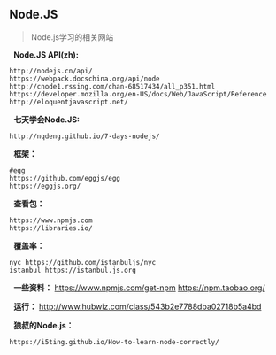 ## Node.JS

> Node.js学习的相关网站

&nbsp;&nbsp;**Node.JS API(zh):**

```
http://nodejs.cn/api/
https://webpack.docschina.org/api/node
http://cnode1.rssing.com/chan-68517434/all_p351.html
https://developer.mozilla.org/en-US/docs/Web/JavaScript/Reference
http://eloquentjavascript.net/

```

&nbsp;&nbsp;**七天学会Node.JS:**

```
http://nqdeng.github.io/7-days-nodejs/
```

&nbsp;&nbsp;**框架：**

```
#egg
https://github.com/eggjs/egg
https://eggjs.org/

```
&nbsp;&nbsp;**查看包：**
```
https://www.npmjs.com
https://libraries.io/
```

&nbsp;&nbsp;**覆盖率：**
```
nyc https://github.com/istanbuljs/nyc
istanbul https://istanbul.js.org
```

&nbsp;&nbsp;**一些资料：**
https://www.npmjs.com/get-npm
https://npm.taobao.org/

&nbsp;&nbsp;**运行：**
http://www.hubwiz.com/class/543b2e7788dba02718b5a4bd

&nbsp;&nbsp;**狼叔的Node.js：**
```
https://i5ting.github.io/How-to-learn-node-correctly/
```